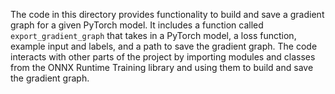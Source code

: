 The code in this directory provides functionality to build and save a gradient graph for a given PyTorch model. It includes a function called `export_gradient_graph` that takes in a PyTorch model, a loss function, example input and labels, and a path to save the gradient graph. The code interacts with other parts of the project by importing modules and classes from the ONNX Runtime Training library and using them to build and save the gradient graph.